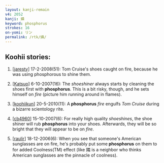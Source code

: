 ```yaml
---
layout: kanji-remain
v4: 2052
kanji: 燐
keyword: phosphorus
strokes: 16
on-yomi: リン
permalink: /rtk/燐/
---
```


## Koohii stories: 

1) [<a href="http://kanji.koohii.com/profile/jaresty">jaresty</a>] 17-2-2008(51): Tom Cruise&#039;s shoes caught on fire, because he was using phosphorous to shine them.

2) [<a href="http://kanji.koohii.com/profile/Katsuo">Katsuo</a>] 6-10-2007(16): The <em>shoeshiner</em> always starts by cleaning the shoes first with<strong> phosphorus</strong>. This is a bit risky, though, and he sets himself on <em>fire</em> (picture him running around in flames).

3) [<a href="http://kanji.koohii.com/profile/koohiikun">koohiikun</a>] 20-5-2010(11): A<strong> phosphorus</strong> <em>fire</em> engulfs <em>Tom Cruise</em> during a bizarre scientology rite.

4) [<a href="http://kanji.koohii.com/profile/cb4960">cb4960</a>] 15-10-2007(6): For really high quality <em>shoeshines</em>, the shoe shiner will rub <strong>phosphorus</strong> into your shoes. Afterwards, they will be so bright that they will appear to be on <em>fire</em>.

5) [<a href="http://kanji.koohii.com/profile/raulir">raulir</a>] 18-12-2006(6): When you see that someone&#039;s American sunglasses are on fire, he&#039;s probably put some<strong> phosphorus</strong> on them to for added Coolness(TM) effect (like 隣 is a neighbor who thinks American sunglasses are the pinnacle of coolness).

